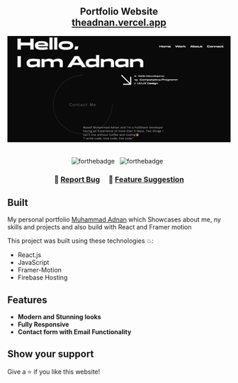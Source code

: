 <h2 align="center">
  Portfolio Website<br/>
  <a href="https://theadnan.vercel.app" target="_blank">theadnan.vercel.app</a>
</h2>
<div align="center">
  <img alt="Demo" src="https://raw.githubusercontent.com/adnan-muhammadi/portfolio-2023/main/public/image.png" />
</div>

<br/>

<div align="center">

![forthebadge](https://forthebadge.com/images/badges/built-with-love.svg) &nbsp;
![forthebadge](https://forthebadge.com/images/badges/made-with-javascript.svg) &nbsp;

</div>

<h3 align="center">
    🔹
    <a href="https://github.com/adnan-muhammadi/portfolio-2023/issues">Report Bug</a> &nbsp; &nbsp;
    🔹
    <a href="https://github.com/adnan-muhammadi/portfolio-2023/issues">Feature Suggestion</a>
</h3>

## Built

My personal portfolio <a href="https://theadnan.vercel.app" target="_blank">Muhammad Adnan</a> which Showcases about me, ny skills and projects and also build with React and Framer motion<br/>

This project was built using these technologies 💥:

- React.js
- JavaScript
- Framer-Motion
- Firebase Hosting

## Features

- **Modern and Stunning looks**
- **Fully Responsive**
- **Contact form with Email Functionality**
## Show your support

Give a ⭐ if you like this website!
